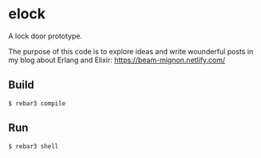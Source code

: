 elock
=====

A lock door prototype.

The purpose of this code is to explore ideas and write wounderful posts in my blog about Erlang and Elixir: https://beam-mignon.netlify.com/

Build
-----

    $ rebar3 compile

Run
---

    $ rebar3 shell
